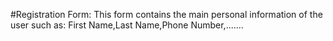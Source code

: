#Registration Form:
This form contains the main personal information of the user such as: First Name,Last Name,Phone Number,.......
